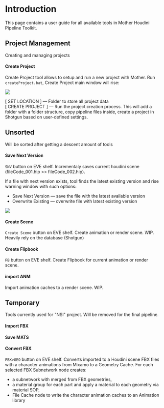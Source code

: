 # Introduction
This page contains a user guide for all available tools in Mother Houdini Pipeline Toolkit.

## Project Management
Creating and managing projects 

#### Create Project
Create Project tool allows to setup and run a new project with Mother. Run `createProject.bat`, Create Project main window will rise:

[![](https://c2.staticflickr.com/2/1801/42501789174_f5af9c9462_o.gif)](https://c2.staticflickr.com/2/1801/42501789174_f5af9c9462_o.gif)

[ SET LOCATION ] — Folder to store all project data  
[ CREATE PROJECT ] — Run the project creation process. This will add a folder with a folder structure, copy pipeline files inside, create a project in Shotgun based on user-defined settings.

## Unsorted
Will be sorted after getting a descent amount of tools
#### Save Next Version
`SNV` button on EVE shelf. Incrementaly saves current houdini scene (fileCode_001.hip >> fileCode_002.hip).

If a file with next version exists, tool finds the latest existing version and rise warning window with such options:  
- Save Next Version — save the file with the latest available version  
- Overwrite Existing — overwrite file with latest existing version


[![](https://c2.staticflickr.com/2/1915/45102596111_6576562e3a_o.gif)](https://c2.staticflickr.com/2/1915/45102596111_6576562e3a_o.gif)

#### Create Scene
`Create Scene` button on EVE shelf. Create animation or render scene. WIP. Heavily rely on the database (Shotgun)

#### Create Flipbook
`FB` button on EVE shelf. Create Flipbook for current animation or render scene.

#### import ANM
Import animation caches to a render scene. WIP.

## Temporary
Tools currently used for "NSI" project. Will be removed for the final pipeline.
#### Import FBX
#### Save MATS

#### Convert FBX
`FBX>GEO` button on EVE shelf. Converts imported to a Houdini scene FBX files with a character animations from Mixamo to a Geometry Cache. For each selected FBX Subnetwork node creates:
- a subnetwork with merged from FBX geometries,  
- a material group for each part and apply a material to each geometry via material SOP,
- File Cache node to write the character animation caches to an Animation library